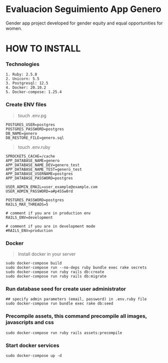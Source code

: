 # Evaluacion Seguimiento App Genero
Gender app project developed for gender equity and equal opportunities for women.

# HOW TO INSTALL

### Technologies
  >
    1. Ruby: 2.5.8
    2. Unicorn: 5.5
    3. Postgresql: 12.5
    4. Docker: 20.10.2
    5. Docker-compose: 1.25.4

### Create ENV files

> touch .env.pg

    POSTGRES_USER=postgres
    POSTGRES_PASSWORD=postgres
    DB_NAME=genero
    DB_RESTORE_FILE=genero.sql

> touch .env.ruby

    SPROCKETS_CACHE=/cache
    APP_DATABASE_NAME=genero
    APP_DATABASE_NAME_DEV=genero_test
    APP_DATABASE_NAME_TEST=genero_test
    APP_DATABASE_USERNAME=postgres
    APP_DATABASE_PASSWORD=postgres

    USER_ADMIN_EMAIL=user_example@example.com
    USER_ADMIN_PASSWORD=a#p4SSw0rd

    POSTGRES_PASSWORD=postgres
    RAILS_MAX_THREADS=5

    # comment if you are in production env
    RAILS_ENV=development

    # comment if you are in development mode
    #RAILS_ENV=production

### Docker

> Install docker in your server

    sudo docker-compose build
    sudo docker-compose run --no-deps ruby bundle exec rake secrets
    sudo docker-compose run ruby rails db:create
    sudo docker-compose run ruby rails db:migrate

### Run database seed for create user administrator
  > 
    ## specify admin parameters (email, password) in .env.ruby file
    sudo docker-compose run bundle exec rake db:seed

### Precompile assets, this command precompile all images, javascripts and css
  >
    sudo docker-compose run ruby rails assets:precompile
    
### Start docker services
  >
    sudo docker-compose up -d
